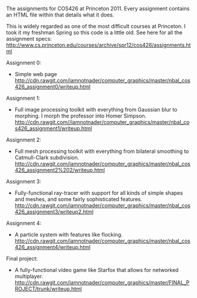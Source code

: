 The assignments for COS426 at Princeton 2011. Every assignment contains an
HTML file within that details what it does.

This is widely regarded as one of the most difficult courses at Princeton.
I took it my freshman Spring so this code is a little old. See here for all
the assignment specs:
http://www.cs.princeton.edu/courses/archive/spr12/cos426/assignments.html


Assignment 0:
 - Simple web page
   http://cdn.rawgit.com/iamnotnader/computer_graphics/master/nbal_cos426_assignment0/writeup.html
 
  
Assignment 1:
 - Full image processing toolkit with everything from Gaussian blur to morphing.
   I morph the professor into Homer Simpson.
   http://cdn.rawgit.com//iamnotnader/computer_graphics/master/nbal_cos426_assignment1/writeup.html


Assignment 2:
 - Full mesh processing toolkit with everything from bilateral smoothing to
   Catmull-Clark subdivision.
   http://cdn.rawgit.com/iamnotnader/computer_graphics/master/nbal_cos426_assignment2%202/writeup.html


Assignment 3:
 - Fully-functional ray-tracer with support for all kinds of simple shapes and
   meshes, and some fairly sophisticated features.
   http://cdn.rawgit.com/iamnotnader/computer_graphics/master/nbal_cos426_assignment3/writeup2.html


Assignment 4:
 - A particle system with features like flocking.
   http://cdn.rawgit.com/iamnotnader/computer_graphics/master/nbal_cos426_assignment4/writeup.html
 
 
Final project:
 - A fully-functional video game like Starfox that allows for networked multiplayer.
   http://cdn.rawgit.com/iamnotnader/computer_graphics/master/FINAL_PROJECT/trunk/writeup.html


